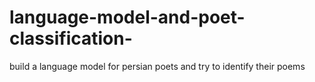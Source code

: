 # language-model-and-poet-classification-
build a language model for persian poets and try to identify their poems
